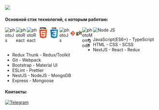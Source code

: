 <img src='https://www.codewars.com/users/Aybika735/badges/large'/>
<h4>Основной стэк технологий, с которым работаю:</h4>
<img align="left" width="36px" src="https://camo.githubusercontent.com/de49ce9fd10620a131b27da1cf5214b1e245fe17282d97038b7743eeb62dc77a/68747470733a2f2f63646e322e69636f6e66696e6465722e636f6d2f646174612f69636f6e732f64657369676e65722d736b696c6c732f3132382f636f64652d70726f6772616d6d696e672d6a6176617363726970742d736f6674776172652d646576656c6f702d636f6d6d616e642d6c616e67756167652d3235362e706e67" alt="photoJs" data-canonical-src="https://cdn2.iconfinder.com/data/icons/designer-skills/128/code-programming-javascript-software-develop-command-language-256.png" style="max-width: 100%;">
<img align="left" width="36px" src="https://camo.githubusercontent.com/1a9a1978de8aace71254a257c2e3c0e5430fc8e543864d3b13a6ee6dfef96e4d/68747470733a2f2f63646e302e69636f6e66696e6465722e636f6d2f646174612f69636f6e732f6c6f676f732d6272616e64732d696e2d636f6c6f72732f3132382f72656163742d3235362e706e67" alt="photoReact" data-canonical-src="https://cdn0.iconfinder.com/data/icons/logos-brands-in-colors/128/react-256.png" style="max-width: 100%;">
<img align="left" width="36px" src="https://camo.githubusercontent.com/18b5b32db4d8c22d84a8aa4e8537e9cad3698e1d09de74df30f56acfad980720/68747470733a2f2f696d672e69636f6e73382e636f6d2f636f6c6f722f3435322f72656475782e706e67" alt="photoReact" data-canonical-src="https://img.icons8.com/color/452/redux.png" style="max-width: 100%;">
<img align="left" alt="HTML5" width="36px" src="https://raw.githubusercontent.com/github/explore/80688e429a7d4ef2fca1e82350fe8e3517d3494d/topics/html/html.png" style="max-width: 100%;">
<img align="left" alt="CSS3" width="36px" src="https://raw.githubusercontent.com/github/explore/80688e429a7d4ef2fca1e82350fe8e3517d3494d/topics/css/css.png" style="max-width: 100%;">
<img align="left" width="36px" src="https://camo.githubusercontent.com/28617821e60fae3818cc965014ec537d813220d921321341d546476c0c596aef/68747470733a2f2f757877696e672e636f6d2f77702d636f6e74656e742f7468656d65732f757877696e672f646f776e6c6f61642f6272616e64732d616e642d736f6369616c2d6d656469612f706f73746d616e2d69636f6e2e737667" alt="photoJs" data-canonical-src="https://uxwing.com/wp-content/themes/uxwing/download/brands-and-social-media/postman-icon.svg" style="max-width: 100%;">
<img align="left" alt="git" width="39px" src="https://raw.githubusercontent.com/github/explore/80688e429a7d4ef2fca1e82350fe8e3517d3494d/topics/git/git.png" style="max-width: 100%;">
<img align="left" width="36px" src="https://camo.githubusercontent.com/15acd1b830a75d6c09f09722c94d6b1b9aa7699b7fbe8ab1b8323defbfdefde9/68747470733a2f2f63646e2e69636f6e2d69636f6e732e636f6d2f69636f6e73322f323431352f504e472f39362f6d6f6e676f64625f6f726967696e616c5f776f72646d61726b5f6c6f676f5f69636f6e5f3134363432352e706e67" alt="photoMomgodb" data-canonical-src="https://cdn.icon-icons.com/icons2/2415/PNG/96/mongodb_original_wordmark_logo_icon_146425.png" style="max-width: 100%;">
<img src="https://camo.githubusercontent.com/f81ddb45a6c5ed619d8daa54e0ab4385d66f2bf1386d96e91e91e4a63b5711c1/68747470733a2f2f6272616e646570732e636f6d2f69636f6e2d646f776e6c6f61642f4e2f4e6f64656a732d69636f6e2d766563746f722d30322e737667" width="36" height="36" alt="Node JS" data-canonical-src="https://brandeps.com/icon-download/N/Nodejs-icon-vector-02.svg" style="max-width: 100%;">
<ul>
    <li>JavaScript(ES6+) - TypeScript</li>
     <li>HTML - CSS - SCSS</li>
   <li>NextJS - React - Redux</li>
   <li>Redux Thunk - Redux/Toolkit</li>
   <li>Git - Webpack</li>
   <li>Bootstrap - Material UI</li>
   <li>ESLint - Prettier</li>
   <li>NestJS - NodeJS - MongoDB</li>
    <li>Express - Mongoose</li>
</ul>
<h4>Контакты:</h4>
<a href="https://t.me/aybika" rel="nofollow"><img src="https://camo.githubusercontent.com/31488e2c24f52274e310f551dda440a0e2d39634b391c1093d2f9b64c2110f8a/68747470733a2f2f696d672e736869656c64732e696f2f62616467652f54656c656772616d2d3131313131313f7374796c653d666f722d7468652d6261646765266c6f676f3d74656c656772616d" alt="Telegram" data-canonical-src="https://img.shields.io/badge/Telegram-111111?style=for-the-badge&amp;logo=telegram" style="max-width: 100%;"></a>


